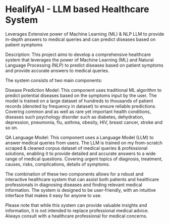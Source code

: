 # HealifyAI - LLM based Healthcare System
Leverages Extensive power of Machine Learning (ML) &amp; NLP LLM to provide in-depth answers to medical queries and can predict diseases based on patient symptoms

Description: This project aims to develop a comprehensive healthcare system that leverages the power of Machine Learning (ML) and Natural Language Processing (NLP) to predict diseases based on patient symptoms and provide accurate answers to medical queries.

The system consists of two main components:

Disease Prediction Model: This component uses traditional ML algorithm to predict potential diseases based on the symptoms input by the user. The model is trained on a large dataset of hundreds to thousands of patient records (denoted by frequency in dataset) to ensure reliable predictions. Covering common and as well as rare yet important health conditions, diseases such psychology disorder such as diabetes, dehydration, depression, pneumonia, flu, asthma, obesity, HIV, breast cancer, stroke and so on.

QA Language Model: This component uses a Language Model (LLM) to answer medical queries from users. The LLM is trained on my from-scratch scraped & cleaned corpus dataset of medical queries & professional solutions, enabling it to provide detailed and accurate answers to a wide range of medical questions. Covering urgent topics of diagnosis, treatment, causes, risks, complications, details of symptoms.

The combination of these two components allows for a robust and interactive healthcare system that can assist both patients and healthcare professionals in diagnosing diseases and finding relevant medical information. The system is designed to be user-friendly, with an intuitive interface that makes it easy for anyone to use.

Please note that while this system can provide valuable insights and information, it is not intended to replace professional medical advice. Always consult with a healthcare professional for medical concerns.
